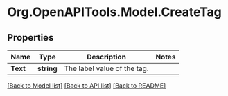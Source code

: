 
# Org.OpenAPITools.Model.CreateTag

## Properties

Name | Type | Description | Notes
------------ | ------------- | ------------- | -------------
**Text** | **string** | The label value of the tag. | 

[[Back to Model list]](../README.md#documentation-for-models)
[[Back to API list]](../README.md#documentation-for-api-endpoints)
[[Back to README]](../README.md)

